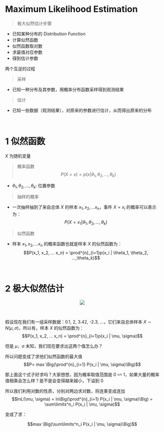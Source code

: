 &emsp;
# Maximum Likelihood Estimation
>极大似然估计步骤
- 已知某种分布的 Distribution Function
- 计算似然函数
- 似然函数取对数
- 求最值对应参数
- 得到估计参数


两个互逆的过程
>采样
- 已知一种分布及其参数，用概率分布函数采样得到观测结果
>估计
- 已知一些数据（观测结果），对原来的参数进行估计，从而得出原来的分布

&emsp;
# 1 似然函数
$X$ 为随机变量
>概率函数
$$P(X=x) = p(x | \theta_1, \theta_2, ...,\theta_k)$$
- $\theta_1, \theta_2, ...,\theta_k$: 位置参数


>抽样的概率
- 一次抽样抽到了来自总体 $X$ 的样本 $x_1, x_2, ... x_n$，事件 $X=x_i$ 的概率可以表示为：
$$P(X=x_1 | \theta_1, \theta_2, ...,\theta_k)$$

>似然函数
- 样本 $x_1, x_2, ... x_n$ 的概率函数也就是样本 $X$ 的似然函数为：
$$P(x_1, x_2, ... x_n) = \prod^{n}_{i=1}p(x_i | \theta_1, \theta_2, ...,\theta_k)$$



&emsp;
# 2 极大似然估计

<div align=center>
    <image src='imgs/normalDist.png' >
</div>

&emsp;

假设现在我们有一组采样数据：0.1, 2, 3.42, -2.3, ...，它们来自总体样本 $X\backsim N(\mu, \sigma)$，所以有，样本 $X$ 的似然函数为：
$$P(x_1, x_2, ... x_n) = \prod^{n}_{i=1}p(x_i | \mu, \sigma)$$

但是 $\mu，\sigma$ 未知，我们现在要求出这两个值怎么办？

所以问题变成了求他们似然函数的最大值
$$P= max \Big(\prod^{n}_{i=1} P(x_i | \mu, \sigma)\Big)$$

那上面这个式子好求吗？大家想想，因为概率取值范围是 $0\backsim 1$，如果大量的概率值相乘会怎么样？是不是会变得越来越小，下溢到 $0$

所以我们利用对数的性质，分别对两边求对数，将连乘变成连加
$$lnL(\mu, \sigma)  = ln\Big(\prod^{n}_{i=1} P(x_i | \mu, \sigma)\Big) = \sum\limits^n_i P(x_i | \mu, \sigma)$$

变成了求：

$$max \Big(\sum\limits^n_i P(x_i | \mu, \sigma)\Big)$$


